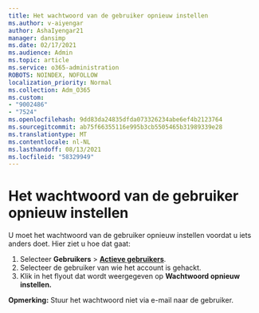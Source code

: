 ```yaml
---
title: Het wachtwoord van de gebruiker opnieuw instellen
ms.author: v-aiyengar
author: AshaIyengar21
manager: dansimp
ms.date: 02/17/2021
ms.audience: Admin
ms.topic: article
ms.service: o365-administration
ROBOTS: NOINDEX, NOFOLLOW
localization_priority: Normal
ms.collection: Adm_O365
ms.custom:
- "9002486"
- "7524"
ms.openlocfilehash: 9dd83da24835dfda073326234abe6ef4b2123764
ms.sourcegitcommit: ab75f66355116e995b3cb5505465b31989339e28
ms.translationtype: MT
ms.contentlocale: nl-NL
ms.lasthandoff: 08/13/2021
ms.locfileid: "58329949"
---
```

# <a name="reset-the-users-password"></a>Het wachtwoord van de gebruiker opnieuw instellen

U moet het wachtwoord van de gebruiker opnieuw instellen voordat u iets anders doet. Hier ziet u hoe dat gaat:

1. Selecteer **Gebruikers**  >  **[Actieve gebruikers](https://go.microsoft.com/fwlink/p/?linkid=834822)**.
1. Selecteer de gebruiker van wie het account is gehackt.
1. Klik in het flyout dat wordt weergegeven op **Wachtwoord opnieuw instellen.**

**Opmerking:** Stuur het wachtwoord niet via e-mail naar de gebruiker.
